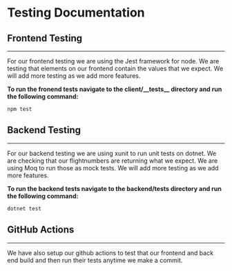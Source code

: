# Testing Documentation

## Frontend Testing
---

For our frontend testing we are using the Jest framework for node. We are testing that elements on our frontend contain the values that we expect. We will add more testing as we add more features.

**To run the fronend tests navigate to the client/\_\_tests\_\_ directory and run the following command:**

```console
npm test
```

## Backend Testing
---

For our backend testing we are using xunit to run unit tests on dotnet. We are checking that our flightnumbers are returning what we expect. We are using Moq to run those as mock tests. We will add more testing as we add more features.

**To run the backend tests navigate to the backend/tests directory and run the following command:**

```console
dotnet test
```

## GitHub Actions
---

We have also setup our github actions to test that our frontend and back end build and then run their tests anytime we make a commit.